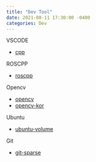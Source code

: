 ```yaml
---
title: "Dev Tool"
date: 2021-08-11 17:30:00 -0400
categories: Dev
---
```


VSCODE
- [cpp]

ROSCPP
- [roscpp]

Opencv
- [opencv]
- [opencv-kor]
 
Ubuntu
- [ubuntu-volume]

Git
- [git-sparse]

[git-sparse]: https://github.blog/2020-01-17-bring-your-monorepo-down-to-size-with-sparse-checkout/
[ubuntu-volume]: https://www.cloudbooklet.com/find-directory-size-in-ubuntu-debian/#:~:text=To%20check%20the%20total%20disk,%2C%20use%20the%20%2Ds%20flag.&text=Similarly%2C%20to%20display%20the%20total,you%20can%20use%20this%20command.&text=To%20display%20the%20grand%20total,flag%20with%20du%20%2Dsh%20command.
[cpp]: https://code.visualstudio.com/docs/cpp/config-linux
[roscpp]: http://wiki.ros.org/roscpp_tutorials
[opencv]: http://techawarey.com/programming/install-opencv-c-c-in-ubuntu-18-04-lts-step-by-step-guide/
[opencv-kor]: https://webnautes.tistory.com/1186
